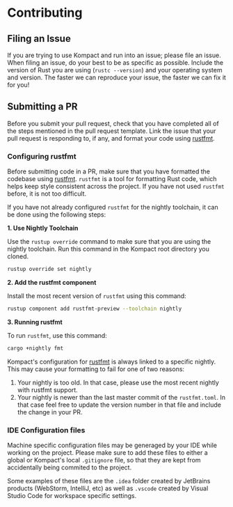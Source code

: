 # Contributing

## Filing an Issue

If you are trying to use Kompact and run into an issue; please file an
issue. When filing an issue, do your best to be as specific as possible. Include
the version of Rust you are using (`rustc --version`) and your operating
system and version. The faster we can reproduce your issue, the faster we
can fix it for you!

## Submitting a PR

Before you submit your pull request, check that you have completed all of the
steps mentioned in the pull request template. Link the issue that your pull
request is responding to, if any, and format your code using [rustfmt][rustfmt].

### Configuring rustfmt

Before submitting code in a PR, make sure that you have formatted the codebase
using [rustfmt][rustfmt]. `rustfmt` is a tool for formatting Rust code, which
helps keep style consistent across the project. If you have not used `rustfmt`
before, it is not too difficult.

If you have not already configured `rustfmt` for the
nightly toolchain, it can be done using the following steps:

**1. Use Nightly Toolchain**

Use the `rustup override` command to make sure that you are using the nightly
toolchain. Run this command in the Kompact root directory you cloned.

```sh
rustup override set nightly
```

**2. Add the rustfmt component**

Install the most recent version of `rustfmt` using this command:

```sh
rustup component add rustfmt-preview --toolchain nightly
```

**3. Running rustfmt**

To run `rustfmt`, use this command:

```sh
cargo +nightly fmt
```

Kompact's configuration for [rustfmt][rustfmt] is always linked to a specific nightly. This may cause your formatting to fail for one of two reasons:
1. Your nightly is too old. In that case, please use the most recent nightly with rustfmt support.
2. Your nightly is newer than the last master commit of the `rustfmt.toml`. In that case feel free to update the version number in that file and include the change in your PR.

[rustfmt]: https://github.com/rust-lang-nursery/rustfmt

### IDE Configuration files
Machine specific configuration files may be generaged by your IDE while working on the project. Please make sure to add these files to either a global or Kompact's local `.gitignore` file, so that they are kept from accidentally being commited to the project.

Some examples of these files are the `.idea` folder created by JetBrains products (WebStorm, IntelliJ, etc) as well as `.vscode` created by Visual Studio Code for workspace specific settings.
